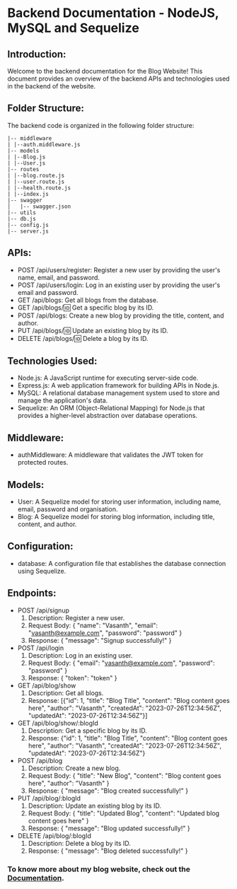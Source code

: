 # Backend Documentation - NodeJS, MySQL and Sequelize

## Introduction:

Welcome to the backend documentation for the Blog Website! This document provides an overview of the backend APIs and technologies used in the backend of the website.

## Folder Structure:

The backend code is organized in the following folder structure:

```
|-- middleware
| |--auth.middleware.js
|-- models
| |--Blog.js
| |--User.js
|-- routes
| |--blog.route.js
| |--user.route.js
| |--health.route.js
| |--index.js
|-- swagger
│   |-- swagger.json
|-- utils
|-- db.js
|-- config.js
|-- server.js
```

## APIs:

- POST /api/users/register: Register a new user by providing the user's name, email, and password.
- POST /api/users/login: Log in an existing user by providing the user's email and password.
- GET /api/blogs: Get all blogs from the database.
- GET /api/blogs/:id: Get a specific blog by its ID.
- POST /api/blogs: Create a new blog by providing the title, content, and author.
- PUT /api/blogs/:id: Update an existing blog by its ID.
- DELETE /api/blogs/:id: Delete a blog by its ID.

## Technologies Used:

- Node.js: A JavaScript runtime for executing server-side code.
- Express.js: A web application framework for building APIs in Node.js.
- MySQL: A relational database management system used to store and manage the application's data.
- Sequelize: An ORM (Object-Relational Mapping) for Node.js that provides a higher-level abstraction over database operations.

## Middleware:

- authMiddleware: A middleware that validates the JWT token for protected routes.

## Models:

- User: A Sequelize model for storing user information, including name, email, password and organisation.
- Blog: A Sequelize model for storing blog information, including title, content, and author.

## Configuration:

- database: A configuration file that establishes the database connection using Sequelize.

## Endpoints:

- POST /api/signup
  1. Description: Register a new user.
  2. Request Body: { "name": "Vasanth", "email": "vasanth@example.com", "password": "password" }
  3. Response: { "message": "Signup successfully!" }
- POST /api/login
  1. Description: Log in an existing user.
  2. Request Body: { "email": "vasanth@example.com", "password": "password" }
  3. Response: { "token": "token" }
- GET /api/blog/show
  1.  Description: Get all blogs.
  2.  Response: [{"id": 1, "title": "Blog Title", "content": "Blog content goes here", "author": "Vasanth", "createdAt": "2023-07-26T12:34:56Z", "updatedAt": "2023-07-26T12:34:56Z"}]
- GET /api/blog/show/:blogId
  1.  Description: Get a specific blog by its ID.
  2.  Response: {"id": 1, "title": "Blog Title", "content": "Blog content goes here", "author": "Vasanth", "createdAt": "2023-07-26T12:34:56Z", "updatedAt": "2023-07-26T12:34:56Z"}
- POST /api/blog
  1.  Description: Create a new blog.
  2.  Request Body: { "title": "New Blog", "content": "Blog content goes here", "author": "Vasanth" }
  3.  Response: { "message": "Blog created successfully!" }
- PUT /api/blog/:blogId
  1.  Description: Update an existing blog by its ID.
  2.  Request Body: { "title": "Updated Blog", "content": "Updated blog content goes here" }
  3.  Response: { "message": "Blog updated successfully!" }
- DELETE /api/blog/:blogId
  1.  Description: Delete a blog by its ID.
  2.  Response: { "message": "Blog deleted successfully!" }

### To know more about my blog website, check out the [Documentation](https://docs.google.com/document/d/1D8jLm-6SNM7zjZY-cidjUFZTRMut8NZpJc0ChL5BcMU/edit).
